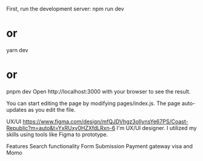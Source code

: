 First, run the development server:
npm run dev
# or
yarn dev
# or
pnpm dev
Open http://localhost:3000 with your browser to see the result.

You can start editing the page by modifying pages/index.js. The page auto-updates as you edit the file.

UX/UI 
https://www.figma.com/design/mfQJDVhgz3oIlynsYe67PS/Coast-Republic?m=auto&t=YxRUxy0HZXfdLRxn-6
I'm UX/UI designer. I utilized my skills using tools like Figma to prototype.

Features
Search functionality 
Form Submission 
Payment gateway visa and Momo



